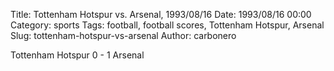 Title: Tottenham Hotspur vs. Arsenal, 1993/08/16
Date: 1993/08/16 00:00
Category: sports
Tags: football, football scores, Tottenham Hotspur, Arsenal
Slug: tottenham-hotspur-vs-arsenal
Author: carbonero


Tottenham Hotspur 0 - 1 Arsenal
